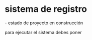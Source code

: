 <h1> sistema de registro </h1>
- estado de proyecto en construcción

para ejecutar el sistema debes poner
